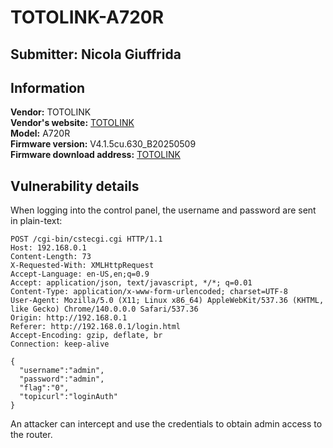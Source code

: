 # TOTOLINK-A720R

## Submitter: Nicola Giuffrida

## Information



**Vendor:** TOTOLINK </br>
**Vendor's website:** [TOTOLINK](https://www.totolink.net/) </br>
**Model:** A720R </br>
**Firmware version:** V4.1.5cu.630_B20250509 </br>
**Firmware download address:** [TOTOLINK](https://www.totolink.net/home/menu/detail/menu_listtpl/download/id/203/ids/36.html)


## Vulnerability details

When logging into the control panel, the username and password are sent in plain-text:

```
POST /cgi-bin/cstecgi.cgi HTTP/1.1
Host: 192.168.0.1
Content-Length: 73
X-Requested-With: XMLHttpRequest
Accept-Language: en-US,en;q=0.9
Accept: application/json, text/javascript, */*; q=0.01
Content-Type: application/x-www-form-urlencoded; charset=UTF-8
User-Agent: Mozilla/5.0 (X11; Linux x86_64) AppleWebKit/537.36 (KHTML, like Gecko) Chrome/140.0.0.0 Safari/537.36
Origin: http://192.168.0.1
Referer: http://192.168.0.1/login.html
Accept-Encoding: gzip, deflate, br
Connection: keep-alive

{
  "username":"admin",
  "password":"admin",
  "flag":"0",
  "topicurl":"loginAuth"
}
```
An attacker can intercept and use the credentials to obtain admin access to the router.



